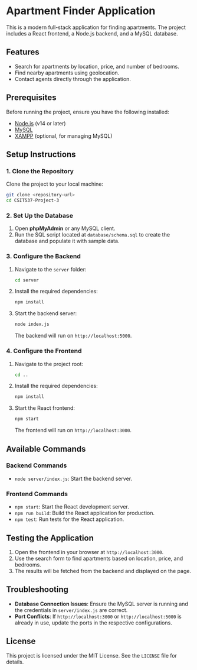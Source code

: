 # Apartment Finder Application

This is a modern full-stack application for finding apartments. The project includes a React frontend, a Node.js backend, and a MySQL database.

## Features

- Search for apartments by location, price, and number of bedrooms.
- Find nearby apartments using geolocation.
- Contact agents directly through the application.

## Prerequisites

Before running the project, ensure you have the following installed:

- [Node.js](https://nodejs.org/) (v14 or later)
- [MySQL](https://www.mysql.com/)
- [XAMPP](https://www.apachefriends.org/) (optional, for managing MySQL)

## Setup Instructions

### 1. Clone the Repository

Clone the project to your local machine:

```bash
git clone <repository-url>
cd CSIT537-Project-3
```

### 2. Set Up the Database

1. Open **phpMyAdmin** or any MySQL client.
2. Run the SQL script located at `database/schema.sql` to create the database and populate it with sample data.

### 3. Configure the Backend

1. Navigate to the `server` folder:
   ```bash
   cd server
   ```
2. Install the required dependencies:
   ```bash
   npm install
   ```
3. Start the backend server:
   ```bash
   node index.js
   ```
   The backend will run on `http://localhost:5000`.

### 4. Configure the Frontend

1. Navigate to the project root:
   ```bash
   cd ..
   ```
2. Install the required dependencies:
   ```bash
   npm install
   ```
3. Start the React frontend:
   ```bash
   npm start
   ```
   The frontend will run on `http://localhost:3000`.

## Available Commands

### Backend Commands

- `node server/index.js`: Start the backend server.

### Frontend Commands

- `npm start`: Start the React development server.
- `npm run build`: Build the React application for production.
- `npm test`: Run tests for the React application.

## Testing the Application

1. Open the frontend in your browser at `http://localhost:3000`.
2. Use the search form to find apartments based on location, price, and bedrooms.
3. The results will be fetched from the backend and displayed on the page.

## Troubleshooting

- **Database Connection Issues**: Ensure the MySQL server is running and the credentials in `server/index.js` are correct.
- **Port Conflicts**: If `http://localhost:3000` or `http://localhost:5000` is already in use, update the ports in the respective configurations.

## License

This project is licensed under the MIT License. See the `LICENSE` file for details.
